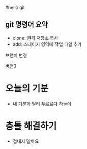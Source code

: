 #hello git

## git 명령어 요약
- clone: 원격 저장소 복사
- add: 스테이지 영역에 작업 파일 추가

브랜치 변경


버전3

# 오늘의 기분
- 내 기분과 달리 푸르르다 하늘이

# 충돌 해결하기
- 겁내지 말아요
